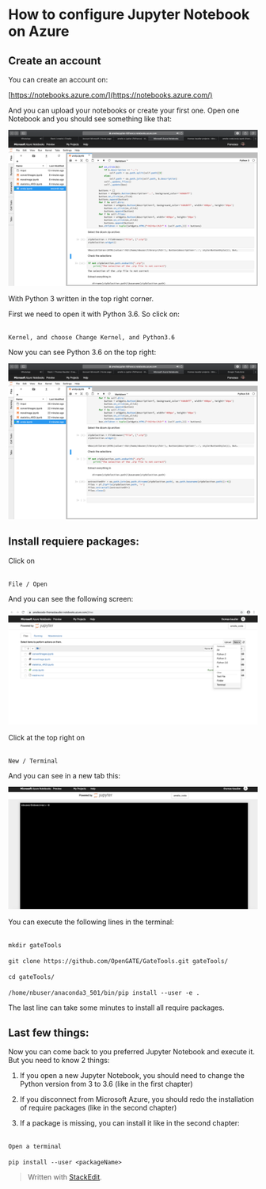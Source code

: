 
# How to configure Jupyter Notebook on Azure

  

## Create an account

  

You can create an account on:

[https://notebooks.azure.com/](https://notebooks.azure.com/)

  

And you can upload your notebooks or create your first one. Open one Notebook and you should see something like that:

  

![](pictures/jupyterNotebookAzure1.png)

  

With Python 3 written in the top right corner.

First we need to open it with Python 3.6. So click on:

```

Kernel, and choose Change Kernel, and Python3.6

```

  

Now you can see Python 3.6 on the top right:

![](pictures/jupyterNotebookAzure2.png)

  

## Install requiere packages:

  

Click on

````

File / Open

````

And you can see the following screen:

  

![](pictures/jupyterNotebookAzure3.png)

  

Click at the top right on

```

New / Terminal

```

And you can see in a new tab this:

  

![](pictures/jupyterNotebookAzure4.png)

  

You can execute the following lines in the terminal:

  

```

mkdir gateTools

git clone https://github.com/OpenGATE/GateTools.git gateTools/

cd gateTools/

/home/nbuser/anaconda3_501/bin/pip install --user -e .

```

  

The last line can take some minutes to install all require packages.

  

## Last few things:

  

Now you can come back to you preferred Jupyter Notebook and execute it. But you need to know 2 things:

1. If you open a new Jupyter Notebook, you should need to change the Python version from 3 to 3.6 (like in the first chapter)

2.  If you disconnect from Microsoft Azure, you should redo the installation of require packages (like in the second chapter)

3. If a package is missing, you can install it like in the second chapter:

```

Open a terminal

pip install --user <packageName>

```

  

> Written with [StackEdit](https://stackedit.io/).

<!--stackedit_data:

eyJoaXN0b3J5IjpbMTM3ODE3OTY1NF19
<!--stackedit_data:
eyJoaXN0b3J5IjpbLTE0MjAyODYxMzUsMTAyNjgxMjk4Nl19
-->